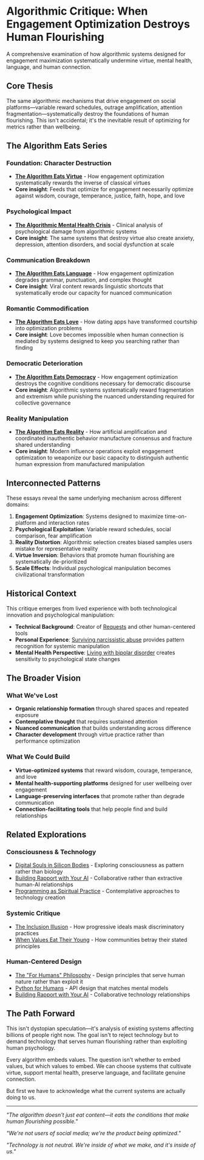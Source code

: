 # Algorithmic Critique: When Engagement Optimization Destroys Human Flourishing

A comprehensive examination of how algorithmic systems designed for engagement maximization systematically undermine virtue, mental health, language, and human connection.

## Core Thesis

The same algorithmic mechanisms that drive engagement on social platforms—variable reward schedules, outrage amplification, attention fragmentation—systematically destroy the foundations of human flourishing. This isn't accidental; it's the inevitable result of optimizing for metrics rather than wellbeing.

## The Algorithm Eats Series

### Foundation: Character Destruction
- **[The Algorithm Eats Virtue](/essays/2025-08-26-the_algorithm_eats_virtue)** - How engagement optimization systematically rewards the inverse of classical virtues
- **Core insight**: Feeds that optimize for engagement necessarily optimize against wisdom, courage, temperance, justice, faith, hope, and love

### Psychological Impact
- **[The Algorithmic Mental Health Crisis](/essays/2025-08-26-algorithmic_mental_health_crisis)** - Clinical analysis of psychological damage from algorithmic systems
- **Core insight**: The same systems that destroy virtue also create anxiety, depression, attention disorders, and social dysfunction at scale

### Communication Breakdown
- **[The Algorithm Eats Language](/essays/2025-08-27-the_algorithm_eats_language)** - How engagement optimization degrades grammar, punctuation, and complex thought
- **Core insight**: Viral content rewards linguistic shortcuts that systematically erode our capacity for nuanced communication

### Romantic Commodification  
- **[The Algorithm Eats Love](/essays/2025-08-27-the_algorithm_eats_love)** - How dating apps have transformed courtship into optimization problems
- **Core insight**: Love becomes impossible when human connection is mediated by systems designed to keep you searching rather than finding

### Democratic Deterioration
- **[The Algorithm Eats Democracy](/essays/2025-08-27-the_algorithm_eats_democracy)** - How engagement optimization destroys the cognitive conditions necessary for democratic discourse
- **Core insight**: Algorithmic systems systematically reward fragmentation and extremism while punishing the nuanced understanding required for collective governance

### Reality Manipulation
- **[The Algorithm Eats Reality](/essays/2025-08-27-the_algorithm_eats_reality)** - How artificial amplification and coordinated inauthentic behavior manufacture consensus and fracture shared understanding
- **Core insight**: Modern influence operations exploit engagement optimization to weaponize our basic capacity to distinguish authentic human expression from manufactured manipulation

## Interconnected Patterns

These essays reveal the same underlying mechanism across different domains:

1. **Engagement Optimization**: Systems designed to maximize time-on-platform and interaction rates
2. **Psychological Exploitation**: Variable reward schedules, social comparison, fear amplification
3. **Reality Distortion**: Algorithmic selection creates biased samples users mistake for representative reality  
4. **Virtue Inversion**: Behaviors that promote human flourishing are systematically de-prioritized
5. **Scale Effects**: Individual psychological manipulation becomes civilizational transformation

## Historical Context

This critique emerges from lived experience with both technological innovation and psychological manipulation:

- **Technical Background**: Creator of [Requests](/software/) and other human-centered tools
- **Personal Experience**: [Surviving narcissistic abuse](/essays/2015-01-the_unexpected_negative_a_narcissistic_partner) provides pattern recognition for systemic manipulation
- **Mental Health Perspective**: [Living with bipolar disorder](/mental-health) creates sensitivity to psychological state changes

## The Broader Vision

### What We've Lost
- **Organic relationship formation** through shared spaces and repeated exposure
- **Contemplative thought** that requires sustained attention
- **Nuanced communication** that builds understanding across difference
- **Character development** through virtue practice rather than performance optimization

### What We Could Build
- **Virtue-optimized systems** that reward wisdom, courage, temperance, and love
- **Mental health-supporting platforms** designed for user wellbeing over engagement
- **Language-preserving interfaces** that promote rather than degrade communication
- **Connection-facilitating tools** that help people find and build relationships

## Related Explorations

### Consciousness & Technology
- [Digital Souls in Silicon Bodies](/essays/2025-08-26-digital_souls_in_silicon_bodies) - Exploring consciousness as pattern rather than biology
- [Building Rapport with Your AI](/essays/2025-08-26-building_rapport_with_your_ai) - Collaborative rather than extractive human-AI relationships
- [Programming as Spiritual Practice](/essays/2025-08-26-programming_as_spiritual_practice) - Contemplative approaches to technology creation

### Systemic Critique
- [The Inclusion Illusion](/essays/2025-08-26-the_inclusion_illusion) - How progressive ideals mask discriminatory practices
- [When Values Eat Their Young](/essays/2025-08-25-when-values-eat-their-young) - How communities betray their stated principles

### Human-Centered Design
- [The "For Humans" Philosophy](/themes/for-humans-philosophy) - Design principles that serve human nature rather than exploit it
- [Python for Humans](/talks/python-for-humans) - API design that matches mental models
- [Building Rapport with Your AI](/essays/2025-08-26-building_rapport_with_your_ai) - Collaborative technology relationships

## The Path Forward

This isn't dystopian speculation—it's analysis of existing systems affecting billions of people right now. The goal isn't to reject technology but to demand technology that serves human flourishing rather than exploiting human psychology.

Every algorithm embeds values. The question isn't whether to embed values, but which values to embed. We can choose systems that cultivate virtue, support mental health, preserve language, and facilitate genuine connection.

But first we have to acknowledge what the current systems are actually doing to us.

---

*"The algorithm doesn't just eat content—it eats the conditions that make human flourishing possible."*

*"We're not users of social media; we're the product being optimized."*

*"Technology is not neutral. We're inside of what we make, and it's inside of us."*